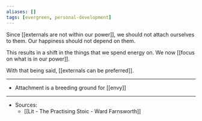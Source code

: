 ```yaml
---
aliases: []
tags: [evergreen, personal-development]
---
```


Since [[externals are not within our power]], we should not attach ourselves to them. Our happiness should not depend on them. 

This results in a shift in the things that we spend energy on. We now [[focus on what is in our power]].

With that being said, [[externals can be preferred]].

---
- Attachment is a breeding ground for [[envy]]

---
- Sources:
	- [[Lit  - The Practising Stoic - Ward Farnsworth]]

